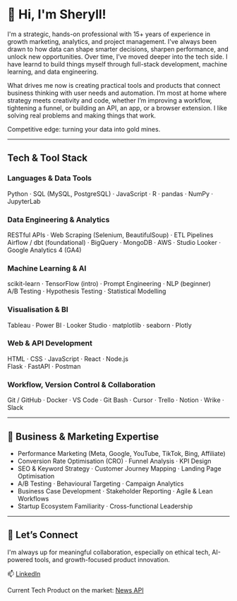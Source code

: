 
# 👋 Hi, I'm Sheryll!

I'm a strategic, hands-on professional with 15+ years of experience in growth marketing, analytics, and project management. I've always been drawn to how data can shape smarter decisions, sharpen performance, and unlock new opportunities. Over time, I’ve moved deeper into the tech side. I have learnd to build things myself through full-stack development, machine learning, and data engineering.

What drives me now is creating practical tools and products that connect business thinking with user needs and automation. I’m most at home where strategy meets creativity and code, whether I’m improving a workflow, tightening a funnel, or building an API, an app, or a browser extension. I like solving real problems and making things that work.

Competitive edge: turning your data into gold mines.

---


## Tech & Tool Stack

### Languages & Data Tools  
Python · SQL (MySQL, PostgreSQL) · JavaScript · R · pandas · NumPy · JupyterLab

### Data Engineering & Analytics  
RESTful APIs · Web Scraping (Selenium, BeautifulSoup) · ETL Pipelines  
Airflow / dbt (foundational) · BigQuery · MongoDB · AWS · Studio Looker · Google Analytics 4 (GA4)

### Machine Learning & AI  
scikit-learn · TensorFlow (intro) · Prompt Engineering · NLP (beginner)  
A/B Testing · Hypothesis Testing · Statistical Modelling  

### Visualisation & BI  
Tableau · Power BI · Looker Studio · matplotlib · seaborn · Plotly

### Web & API Development  
HTML · CSS · JavaScript · React · Node.js  
Flask · FastAPI · Postman  

### Workflow, Version Control & Collaboration  
Git / GitHub · Docker · VS Code · Git Bash · Cursor ·
Trello · Notion · Wrike · Slack  

---

## 🎯 Business & Marketing Expertise

- Performance Marketing (Meta, Google, YouTube, TikTok, Bing, Affiliate)
- Conversion Rate Optimisation (CRO) · Funnel Analysis · KPI Design
- SEO & Keyword Strategy · Customer Journey Mapping · Landing Page Optimisation
- A/B Testing · Behavioural Targeting · Campaign Analytics
- Business Case Development · Stakeholder Reporting · Agile & Lean Workflows
- Startup Ecosystem Familiarity · Cross-functional Leadership

---


## 🔗 Let’s Connect

I'm always up for meaningful collaboration, especially on ethical tech, AI-powered tools, and growth-focused product innovation.

📫 [LinkedIn](https://www.linkedin.com/in/sherylldumapal)  

Current Tech Product on the market: [News API](https://rapidapi.com/sherdumapal/api/climate-change-news-api5)
